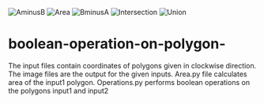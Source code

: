 ![AminusB](https://user-images.githubusercontent.com/62550460/122209450-297d8000-cec2-11eb-8fc6-ee1687d82aa2.png)
![Area](https://user-images.githubusercontent.com/62550460/122209452-2aaead00-cec2-11eb-801e-912646037c37.png)
![BminusA](https://user-images.githubusercontent.com/62550460/122209455-2aaead00-cec2-11eb-8112-0ede22f175cd.png)
![Intersection](https://user-images.githubusercontent.com/62550460/122209457-2b474380-cec2-11eb-8aaf-11c45928cd51.png)
![Union](https://user-images.githubusercontent.com/62550460/122209458-2b474380-cec2-11eb-9fb4-f163db151de9.png)
# boolean-operation-on-polygon-
The input files contain coordinates of polygons given in clockwise direction. The image files are the output for the given inputs. 
Area.py file calculates area of the input1 polygon. Operations.py performs boolean operations on the polygons input1 and input2

